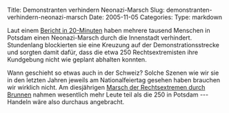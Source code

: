 Title: Demonstranten verhindern Neonazi-Marsch
Slug: demonstranten-verhindern-neonazi-marsch
Date: 2005-11-05
Categories:
Type: markdown

Laut einem [Bericht in 20-Minuten](http://www.20min.ch/news/ausland/story/17137426) haben mehrere tausend Menschen in Potsdam einen Neonazi-Marsch durch die Innenstadt verhindert. Stundenlang blockierten sie eine Kreuzung auf der Demonstrationsstrecke und sorgten damit dafür, dass die etwa 250 Rechtsextremisten ihre Kundgebung nicht wie geplant abhalten konnten.

Wann geschieht so etwas auch in der Schweiz? Solche Szenen wie wir sie in den letzten Jahren jeweils am Nationalfeiertag gesehen haben brauchen wir wirklich nicht. Am diesjährigen [Marsch der Rechtsextremen durch Brunnen](http://www.tagesanzeiger.ch/dyn/news/schweiz/525238.html) nahmen wesentlich mehr Leute teil als die 250 in Potsdam --- Handeln wäre also durchaus angebracht.
